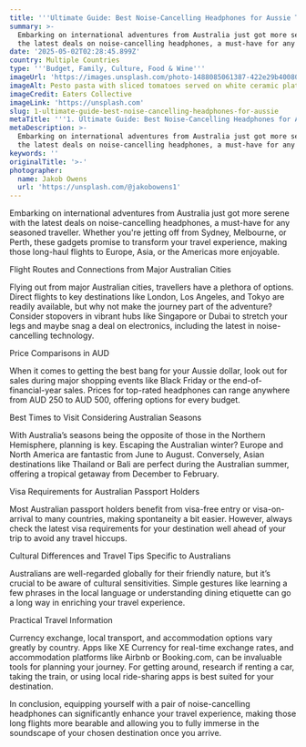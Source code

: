 ```yaml
---
title: '''Ultimate Guide: Best Noise-Cancelling Headphones for Aussie Travellers'''
summary: >-
  Embarking on international adventures from Australia just got more serene with
  the latest deals on noise-cancelling headphones, a must-have for any se...
date: '2025-05-02T02:28:45.899Z'
country: Multiple Countries
type: '''Budget, Family, Culture, Food & Wine'''
imageUrl: 'https://images.unsplash.com/photo-1488085061387-422e29b40080'
imageAlt: Pesto pasta with sliced tomatoes served on white ceramic plate
imageCredit: Eaters Collective
imageLink: 'https://unsplash.com'
slug: 1-ultimate-guide-best-noise-cancelling-headphones-for-aussie
metaTitle: '''1. Ultimate Guide: Best Noise-Cancelling Headphones for Aussie Travellers'''
metaDescription: >-
  Embarking on international adventures from Australia just got more serene with
  the latest deals on noise-cancelling headphones, a must-have for any se...
keywords: ''
originalTitle: '>-'
photographer:
  name: Jakob Owens
  url: 'https://unsplash.com/@jakobowens1'
---
```









Embarking on international adventures from Australia just got more serene with the latest deals on noise-cancelling headphones, a must-have for any seasoned traveller. Whether you're jetting off from Sydney, Melbourne, or Perth, these gadgets promise to transform your travel experience, making those long-haul flights to Europe, Asia, or the Americas more enjoyable.

Flight Routes and Connections from Major Australian Cities

Flying out from major Australian cities, travellers have a plethora of options. Direct flights to key destinations like London, Los Angeles, and Tokyo are readily available, but why not make the journey part of the adventure? Consider stopovers in vibrant hubs like Singapore or Dubai to stretch your legs and maybe snag a deal on electronics, including the latest in noise-cancelling technology.

Price Comparisons in AUD

When it comes to getting the best bang for your Aussie dollar, look out for sales during major shopping events like Black Friday or the end-of-financial-year sales. Prices for top-rated headphones can range anywhere from AUD 250 to AUD 500, offering options for every budget.

Best Times to Visit Considering Australian Seasons

With Australia’s seasons being the opposite of those in the Northern Hemisphere, planning is key. Escaping the Australian winter? Europe and North America are fantastic from June to August. Conversely, Asian destinations like Thailand or Bali are perfect during the Australian summer, offering a tropical getaway from December to February.

Visa Requirements for Australian Passport Holders

Most Australian passport holders benefit from visa-free entry or visa-on-arrival to many countries, making spontaneity a bit easier. However, always check the latest visa requirements for your destination well ahead of your trip to avoid any travel hiccups.

Cultural Differences and Travel Tips Specific to Australians

Australians are well-regarded globally for their friendly nature, but it’s crucial to be aware of cultural sensitivities. Simple gestures like learning a few phrases in the local language or understanding dining etiquette can go a long way in enriching your travel experience.

Practical Travel Information

Currency exchange, local transport, and accommodation options vary greatly by country. Apps like XE Currency for real-time exchange rates, and accommodation platforms like Airbnb or Booking.com, can be invaluable tools for planning your journey. For getting around, research if renting a car, taking the train, or using local ride-sharing apps is best suited for your destination.

In conclusion, equipping yourself with a pair of noise-cancelling headphones can significantly enhance your travel experience, making those long flights more bearable and allowing you to fully immerse in the soundscape of your chosen destination once you arrive.
